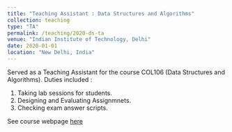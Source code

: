```yaml
---
title: "Teaching Assistant : Data Structures and Algorithms"
collection: teaching
type: "TA"
permalink: /teaching/2020-ds-ta
venue: "Indian Institute of Technology, Delhi"
date: 2020-01-01
location: "New Delhi, India"
---
```


Served as a Teaching Assistant for the course COL106 (Data Structures and Algorithms).
Duties included :
1. Taking lab sessions for students.
2. Designing and Evaluating Assignmnets.
3. Checking exam answer scripts.

See course webpage [here](http://www.cse.iitd.ac.in/~srikanta/course/col106-2020/)

